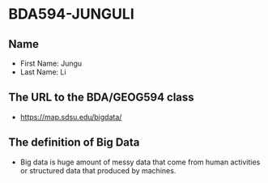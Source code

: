 # BDA594-JUNGULI
## Name
* First Name: Jungu
* Last Name: Li
## The URL to the BDA/GEOG594 class
* https://map.sdsu.edu/bigdata/
## The definition of Big Data
* Big data is huge amount of messy data that come from human activities or structured data that produced by machines.
